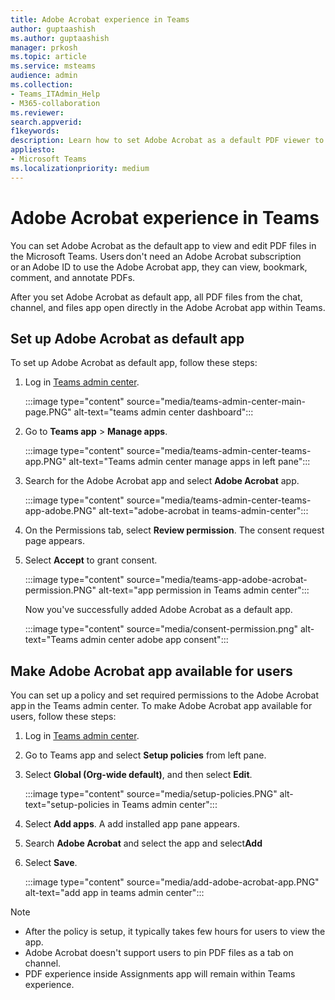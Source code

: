 ```yaml
---
title: Adobe Acrobat experience in Teams
author: guptaashish
ms.author: guptaashish
manager: prkosh
ms.topic: article
ms.service: msteams
audience: admin
ms.collection: 
- Teams_ITAdmin_Help
- M365-collaboration
ms.reviewer: 
search.appverid: 
f1keywords: 
description: Learn how to set Adobe Acrobat as a default PDF viewer to view and edit PDF files in Microsoft Teams.
appliesto: 
- Microsoft Teams
ms.localizationpriority: medium
---
```


# Adobe Acrobat experience in Teams

You can set Adobe Acrobat as the default app to view and edit PDF files in the Microsoft Teams. Users don't need an Adobe Acrobat subscription or an Adobe ID to use the Adobe Acrobat app, they can view, bookmark, comment, and annotate PDFs.

After you set Adobe Acrobat as default app, all PDF files from the chat, channel, and files app open directly in the Adobe Acrobat app within Teams.

## Set up Adobe Acrobat as default app

To set up Adobe Acrobat as default app, follow these steps:

1. Log in [Teams admin center](https://admin.teams.microsoft.com/).

   :::image type="content" source="media/teams-admin-center-main-page.PNG" alt-text="teams admin center dashboard":::

1. Go to **Teams app** > **Manage apps**.

   :::image type="content" source="media/teams-admin-center-teams-app.PNG" alt-text="Teams admin center manage apps in left pane":::

1. Search for the Adobe Acrobat app and select **Adobe Acrobat** app.

   :::image type="content" source="media/teams-admin-center-teams-app-adobe.PNG" alt-text="adobe-acrobat in teams-admin-center":::

1. On the Permissions tab, select **Review permission**. The consent request page appears.

1. Select **Accept** to grant consent.

   :::image type="content" source="media/teams-app-adobe-acrobat-permission.PNG" alt-text="app permission in Teams admin center":::

   Now you've successfully added Adobe Acrobat as a default app.

   :::image type="content" source="media/consent-permission.png" alt-text="Teams admin center adobe app consent":::

## Make Adobe Acrobat app available for users

You can set up a policy and set required permissions to the Adobe Acrobat app in the Teams admin center. To make Adobe Acrobat app available for users, follow these steps:

1. Log in [Teams admin center](https://admin.teams.microsoft.com/).

1. Go to Teams app and select **Setup policies** from left pane.

1. Select **Global (Org-wide default)**, and then select **Edit**.

   :::image type="content" source="media/setup-policies.PNG" alt-text="setup-policies in Teams admin center":::

1. Select **Add apps**. A add installed app pane appears.

1. Search **Adobe Acrobat** and select the app and select**Add**

1. Select **Save**.

   :::image type="content" source="media/add-adobe-acrobat-app.PNG" alt-text="add app in teams admin center":::

> [!NOTE]
>
> * After the policy is setup, it typically takes few hours for users to view the app.
> * Adobe Acrobat doesn't support users to pin PDF files as a tab on channel.
> * PDF experience inside Assignments app will remain within Teams experience.
